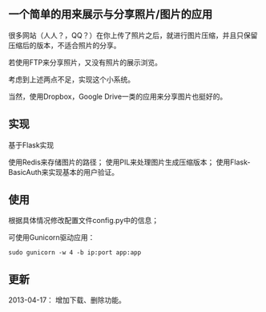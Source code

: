 ## 一个简单的用来展示与分享照片/图片的应用

很多网站（人人？，QQ？）在你上传了照片之后，就进行图片压缩，并且只保留压缩后的版本，不适合照片的分享。

若使用FTP来分享照片，又没有照片的展示浏览。

考虑到上述两点不足，实现这个小系统。

当然，使用Dropbox，Google Drive一类的应用来分享图片也挺好的。


## 实现

基于Flask实现

使用Redis来存储图片的路径；
使用PIL来处理图片生成压缩版本；
使用Flask-BasicAuth来实现基本的用户验证。

## 使用

根据具体情况修改配置文件config.py中的信息；

可使用Gunicorn驱动应用：

    sudo gunicorn -w 4 -b ip:port app:app

## 更新

2013-04-17： 增加下载、删除功能。

